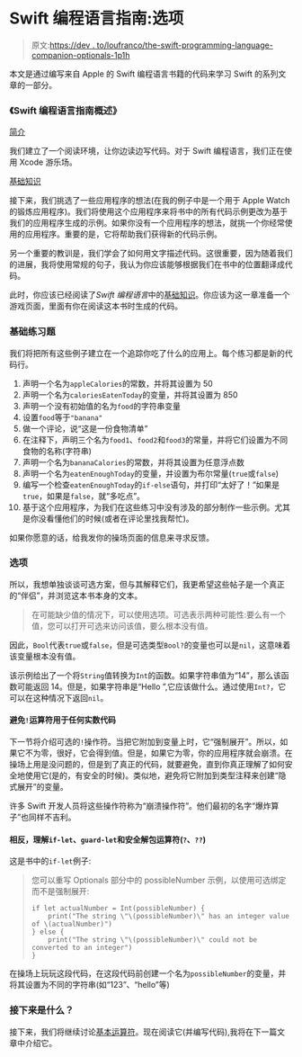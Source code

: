 # Swift 编程语言指南:选项

> 原文:[https://dev . to/loufranco/the-swift-programming-language-companion-optionals-1p1h](https://dev.to/loufranco/the-swift-programming-language-companion-optionals-1p1h)

本文是通过编写来自 Apple 的 Swift 编程语言书籍的代码来学习 Swift 的系列文章的一部分。

### 《Swift 编程语言指南概述》

[简介](https://dev.to/loufranco/the-swift-programming-language-companion-introduction-4k0a)

我们建立了一个阅读环境，让你边读边写代码。对于 Swift 编程语言，我们正在使用 Xcode 游乐场。

[基础知识](https://dev.to/loufranco/the-swift-programming-language-companion-the-basics-3kd7)

接下来，我们挑选了一些应用程序的想法(在我的例子中是一个用于 Apple Watch 的锻炼应用程序)。我们将使用这个应用程序来将书中的所有代码示例更改为基于我们的应用程序生成的示例。如果你没有一个应用程序的想法，就挑一个你经常使用的应用程序。重要的是，它将帮助我们获得新的代码示例。

另一个重要的教训是，我们学会了如何用文字描述代码。这很重要，因为随着我们的进展，我将使用常规的句子，我认为你应该能够根据我们在书中的位置翻译成代码。

此时，你应该已经阅读了*Swift 编程语言*中的[基础知识](https://docs.swift.org/swift-book/LanguageGuide/TheBasics.html#ID330)。你应该为这一章准备一个游戏页面，里面有你在阅读这本书时生成的代码。

### [](#exercises-for-the-basics)基础练习题

我们将把所有这些例子建立在一个追踪你吃了什么的应用上。每个练习都是新的代码行。

1.  声明一个名为`appleCalories`的常数，并将其设置为 50
2.  声明一个名为`caloriesEatenToday`的变量，并将其设置为 850
3.  声明一个没有初始值的名为`food`的字符串变量
4.  设置`food`等于`"banana"`
5.  做一个评论，说“这是一份食物清单”
6.  在注释下，声明三个名为`food1`、`food2`和`food3`的常量，并将它们设置为不同食物的名称(字符串)
7.  声明一个名为`bananaCalories`的常数，并将其设置为任意浮点数
8.  声明一个名为`eatenEnoughToday`的变量，并设置为布尔常量(`true`或`false`)
9.  编写一个检查`eatenEnoughToday`的`if-else`语句，并打印“太好了！”如果是`true`，如果是`false`，就“多吃点”。
10.  基于这个应用程序，为我们在这些练习中没有涉及的部分制作一些示例。尤其是你没看懂他们的时候(或者在评论里找我帮忙)。

如果你愿意的话，给我发你的操场页面的信息来寻求反馈。

### [](#optionals)选项

所以，我想单独谈谈可选方案，但与其解释它们，我更希望这些帖子是一个真正的“伴侣”，并浏览这本书本身的文本。

> 在可能缺少值的情况下，可以使用选项。可选表示两种可能性:要么有一个值，您可以打开可选来访问该值，要么根本没有值。

因此，`Bool`代表`true`或`false`，但是可选类型`Bool?`的变量也可以是`nil`，这意味着该变量根本没有值。

该示例给出了一个将`String`值转换为`Int`的函数。如果字符串值为“14”，那么该函数可能返回 14。但是，如果字符串是“Hello ”,它应该做什么。通过使用`Int?`，它可以在这种情况下返回`nil`。

#### [](#avoid-the-raw-endraw-operators-for-any-real-code)避免`!`运算符用于任何实数代码

下一节将介绍可选的`!`操作符。当把它附加到变量上时，它“强制展开”。所以，如果它不为零，很好，它会得到值。但是，如果它为零，你的应用程序就会崩溃。在操场上用是没问题的，但是到了真正的代码，就要避免，直到你真正理解了如何安全地使用它(是的，有安全的时候)。类似地，避免将它附加到类型注释来创建“隐式展开”的变量。

许多 Swift 开发人员将这些操作符称为“崩溃操作符”。他们最初的名字“爆炸算子”也同样不吉利。

#### [](#instead-understand-raw-iflet-endraw-raw-guardlet-endraw-and-the-safe-unwrapping-operators-raw-endraw-and-raw-endraw-)相反，理解`if-let`、`guard-let`和安全解包运算符(`?`、`??`)

这是书中的`if-let`例子:

> 您可以重写 Optionals 部分中的 possibleNumber 示例，以使用可选绑定而不是强制展开:
> 
> ```
> if let actualNumber = Int(possibleNumber) {
>     print("The string \"\(possibleNumber)\" has an integer value of \(actualNumber)")
> } else {
>     print("The string \"\(possibleNumber)\" could not be converted to an integer")
> } 
> ```

在操场上玩玩这段代码，在这段代码前创建一个名为`possibleNumber`的变量，并将其设置为不同的字符串(如“123”、“hello”等)

### [](#whats-next)接下来是什么？

接下来，我们将继续讨论[基本运算符](https://docs.swift.org/swift-book/LanguageGuide/BasicOperators.html)。现在阅读它(并编写代码),我将在下一篇文章中介绍它。